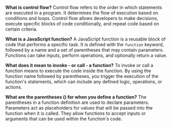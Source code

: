 **What is control flow?**
Control flow refers to the order in which statements are executed in a program. It determines the flow of execution based on conditions and loops. Control flow allows developers to make decisions, execute specific blocks of code conditionally, and repeat code based on certain criteria.

**What is a JavaScript function?**
A JavaScript function is a reusable block of code that performs a specific task. It is defined with the `function` keyword, followed by a name and a set of parentheses that may contain parameters. Functions can take inputs, perform operations, and optionally return a value.

**What does it mean to invoke - or call - a function?**
To invoke or call a function means to execute the code inside the function. By using the function name followed by parentheses, you trigger the execution of the function's statements, which can include any defined logic, operations, or actions.

**What are the parentheses () for when you define a function?**
The parentheses in a function definition are used to declare parameters. Parameters act as placeholders for values that will be passed into the function when it is called. They allow functions to accept inputs or arguments that can be used within the function's code.